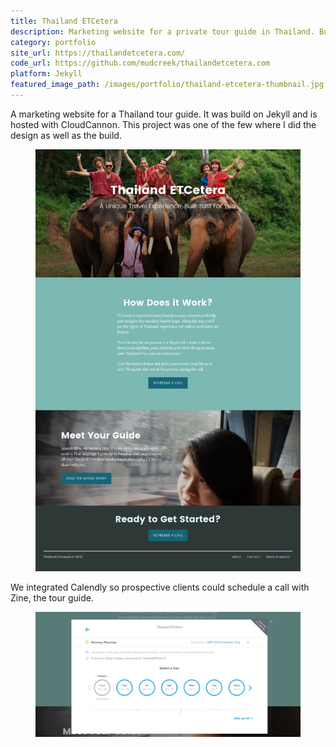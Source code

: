 ```yaml
---
title: Thailand ETCetera
description: Marketing website for a private tour guide in Thailand. Built on Jekyll, hosted at CloudCannon.
category: portfolio
site_url: https://thailandetcetera.com/
code_url: https://github.com/mudcreek/thailandetcetera.com
platform: Jekyll
featured_image_path: /images/portfolio/thailand-etcetera-thumbnail.jpg
---
```


A marketing website for a Thailand tour guide. It was build on Jekyll and is hosted with CloudCannon. This project was one of the few where I did the design as well as the build.

<figure>
  <a href="/images/portfolio/thailand-etcetera-home.jpg"><img src="/images/portfolio/thailand-etcetera-home.jpg" alt="Homepage design for thailandetcetera.com"></a>
</figure>

We integrated Calendly so prospective clients could schedule a call with Zine, the tour guide.

<figure>
  <a href="/images/portfolio/thailand-etcetera-calendly.jpg"><img src="/images/portfolio/thailand-etcetera-calendly.jpg" alt="Calendly integration for thailandetcetera.com"></a>
</figure>
